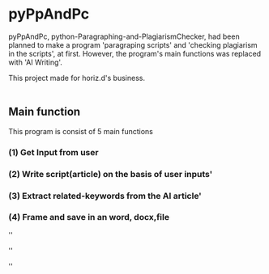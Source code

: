 # pyPpAndPc
pyPpAndPc, python-Paragraphing-and-PlagiarismChecker, had been planned to make a program 'paragraping scripts' and 'checking plagiarism in the scripts', at first.
However, the program's main functions was replaced with 'AI Writing'.
<br>

This project made for horiz.d's business.
<br><br>


## Main function
This program is consist of 5 main functions

### (1) Get Input from user
### (2) Write script(article) on the basis of user inputs'
### (3) Extract related-keywords from the AI article' 
### (4) Frame and save in an word, docx,file

'' 

'' 

''


